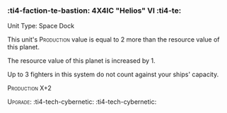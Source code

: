 ### :ti4-faction-te-bastion: **4X4IC "Helios" VI** :ti4-te:

Unit Type: Space Dock 

This unit's <span style="font-variant:small-caps;">Production</span> value is equal to 2 more than the resource value of this planet.

The resource value of this planet is increased by 1.

Up to 3 fighters in this system do not count against your ships' capacity.

<span style="font-variant:small-caps;">Production</span> X+2

<span style="font-variant:small-caps;">Upgrade</span>: :ti4-tech-cybernetic: :ti4-tech-cybernetic:

